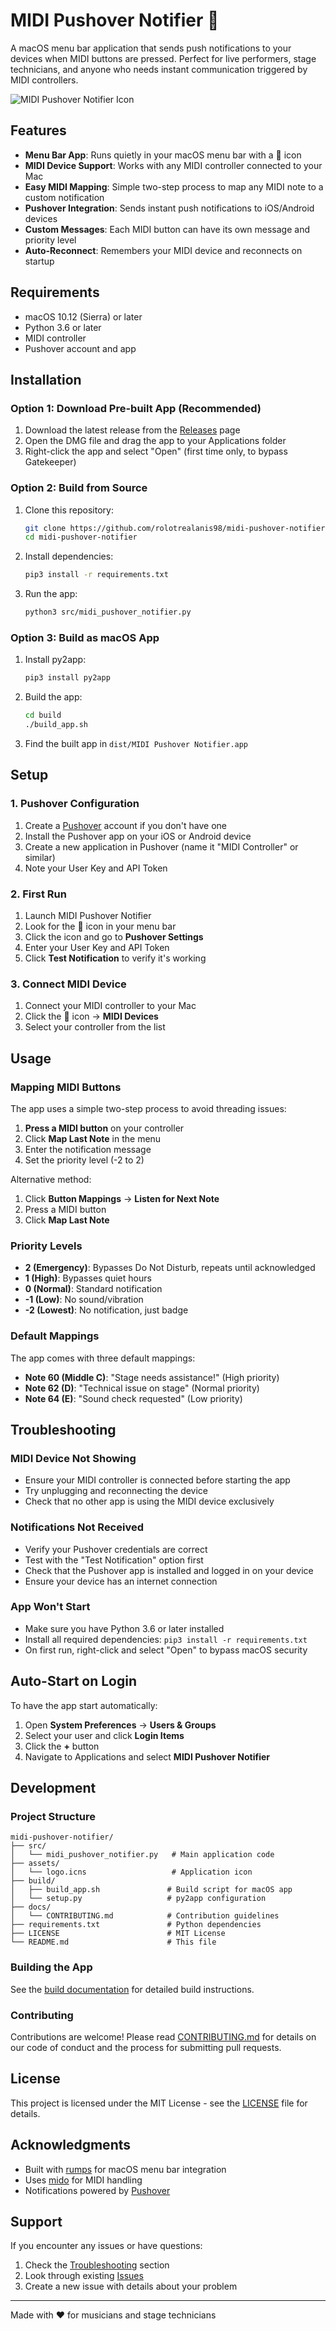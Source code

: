 # MIDI Pushover Notifier 🎹

A macOS menu bar application that sends push notifications to your devices when MIDI buttons are pressed. Perfect for live performers, stage technicians, and anyone who needs instant communication triggered by MIDI controllers.

![MIDI Pushover Notifier Icon](assets/logo.icns)

## Features

- **Menu Bar App**: Runs quietly in your macOS menu bar with a 🎹 icon
- **MIDI Device Support**: Works with any MIDI controller connected to your Mac
- **Easy MIDI Mapping**: Simple two-step process to map any MIDI note to a custom notification
- **Pushover Integration**: Sends instant push notifications to iOS/Android devices
- **Custom Messages**: Each MIDI button can have its own message and priority level
- **Auto-Reconnect**: Remembers your MIDI device and reconnects on startup

## Requirements

- macOS 10.12 (Sierra) or later
- Python 3.6 or later
- MIDI controller
- Pushover account and app

## Installation

### Option 1: Download Pre-built App (Recommended)

1. Download the latest release from the [Releases](https://github.com/yourusername/midi-pushover-notifier/releases) page
2. Open the DMG file and drag the app to your Applications folder
3. Right-click the app and select "Open" (first time only, to bypass Gatekeeper)

### Option 2: Build from Source

1. Clone this repository:
   ```bash
   git clone https://github.com/rolotrealanis98/midi-pushover-notifier.git
   cd midi-pushover-notifier
   ```

2. Install dependencies:
   ```bash
   pip3 install -r requirements.txt
   ```

3. Run the app:
   ```bash
   python3 src/midi_pushover_notifier.py
   ```

### Option 3: Build as macOS App

1. Install py2app:
   ```bash
   pip3 install py2app
   ```

2. Build the app:
   ```bash
   cd build
   ./build_app.sh
   ```

3. Find the built app in `dist/MIDI Pushover Notifier.app`

## Setup

### 1. Pushover Configuration

1. Create a [Pushover](https://pushover.net) account if you don't have one
2. Install the Pushover app on your iOS or Android device
3. Create a new application in Pushover (name it "MIDI Controller" or similar)
4. Note your User Key and API Token

### 2. First Run

1. Launch MIDI Pushover Notifier
2. Look for the 🎹 icon in your menu bar
3. Click the icon and go to **Pushover Settings**
4. Enter your User Key and API Token
5. Click **Test Notification** to verify it's working

### 3. Connect MIDI Device

1. Connect your MIDI controller to your Mac
2. Click the 🎹 icon → **MIDI Devices**
3. Select your controller from the list

## Usage

### Mapping MIDI Buttons

The app uses a simple two-step process to avoid threading issues:

1. **Press a MIDI button** on your controller
2. Click **Map Last Note** in the menu
3. Enter the notification message
4. Set the priority level (-2 to 2)

Alternative method:
1. Click **Button Mappings** → **Listen for Next Note**
2. Press a MIDI button
3. Click **Map Last Note**

### Priority Levels

- **2 (Emergency)**: Bypasses Do Not Disturb, repeats until acknowledged
- **1 (High)**: Bypasses quiet hours
- **0 (Normal)**: Standard notification
- **-1 (Low)**: No sound/vibration
- **-2 (Lowest)**: No notification, just badge

### Default Mappings

The app comes with three default mappings:
- **Note 60 (Middle C)**: "Stage needs assistance!" (High priority)
- **Note 62 (D)**: "Technical issue on stage" (Normal priority)
- **Note 64 (E)**: "Sound check requested" (Low priority)

## Troubleshooting

### MIDI Device Not Showing
- Ensure your MIDI controller is connected before starting the app
- Try unplugging and reconnecting the device
- Check that no other app is using the MIDI device exclusively

### Notifications Not Received
- Verify your Pushover credentials are correct
- Test with the "Test Notification" option first
- Check that the Pushover app is installed and logged in on your device
- Ensure your device has an internet connection

### App Won't Start
- Make sure you have Python 3.6 or later installed
- Install all required dependencies: `pip3 install -r requirements.txt`
- On first run, right-click and select "Open" to bypass macOS security

## Auto-Start on Login

To have the app start automatically:

1. Open **System Preferences** → **Users & Groups**
2. Select your user and click **Login Items**
3. Click the **+** button
4. Navigate to Applications and select **MIDI Pushover Notifier**

## Development

### Project Structure

```
midi-pushover-notifier/
├── src/
│   └── midi_pushover_notifier.py   # Main application code
├── assets/
│   └── logo.icns                   # Application icon
├── build/
│   ├── build_app.sh               # Build script for macOS app
│   └── setup.py                   # py2app configuration
├── docs/
│   └── CONTRIBUTING.md            # Contribution guidelines
├── requirements.txt               # Python dependencies
├── LICENSE                        # MIT License
└── README.md                      # This file
```

### Building the App

See the [build documentation](build/README.md) for detailed build instructions.

### Contributing

Contributions are welcome! Please read [CONTRIBUTING.md](docs/CONTRIBUTING.md) for details on our code of conduct and the process for submitting pull requests.

## License

This project is licensed under the MIT License - see the [LICENSE](LICENSE) file for details.

## Acknowledgments

- Built with [rumps](https://github.com/jaredks/rumps) for macOS menu bar integration
- Uses [mido](https://github.com/mido/mido) for MIDI handling
- Notifications powered by [Pushover](https://pushover.net)

## Support

If you encounter any issues or have questions:

1. Check the [Troubleshooting](#troubleshooting) section
2. Look through existing [Issues](https://github.com/yourusername/midi-pushover-notifier/issues)
3. Create a new issue with details about your problem

---

Made with ❤️ for musicians and stage technicians
